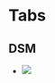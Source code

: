 <!-- @format -->

# Tabs

## DSM
* ![](https://ultimaker.invisionapp.com/dsm/ultimaker/ultimaker-com/asset/components/)
